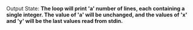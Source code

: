 Output State: **The loop will print 'a' number of lines, each containing a single integer. The value of 'a' will be unchanged, and the values of 'x' and 'y' will be the last values read from stdin.**